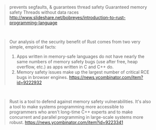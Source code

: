 > prevents segfaults, & guarantees thread safety
> Guaranteed memory safety
> Threads without data races
> http://www.slideshare.net/bobreyes/introduction-to-rust-programming-language

<br>

> Our analysis of the security benefit of Rust comes from two very simple, empirical facts:
> 1. Apps written in memory-safe languages do not have nearly the same numbers of memory safety bugs (use after free, heap overflow, etc.) as apps written in C and C++ do.
> 2. Memory safety issues make up the largest number of critical RCE bugs in browser engines.
> https://news.ycombinator.com/item?id=9222932

<br>

> Rust is a tool to defend against memory safety vulnerabilities. It's also a tool to make systems programming more accessible to programmers who aren't long-time C++ experts and to make concurrent and parallel programming in large-scale systems more robust.
> https://news.ycombinator.com/item?id=9223341
